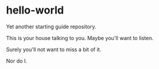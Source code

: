 # hello-world
Yet another starting guide repository.

This is your house talking to you.
Maybe you'll want to listen.

Surely you'll not want to miss a bit of it.

Nor do I.
